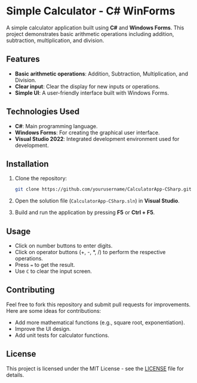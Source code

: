 # Simple Calculator - C# WinForms

A simple calculator application built using **C#** and **Windows Forms**. This project demonstrates basic arithmetic operations including addition, subtraction, multiplication, and division.

## Features
- **Basic arithmetic operations**: Addition, Subtraction, Multiplication, and Division.
- **Clear input**: Clear the display for new inputs or operations.
- **Simple UI**: A user-friendly interface built with Windows Forms.

## Technologies Used
- **C#**: Main programming language.
- **Windows Forms**: For creating the graphical user interface.
- **Visual Studio 2022**: Integrated development environment used for development.

## Installation

1. Clone the repository:
    ```bash
    git clone https://github.com/yourusername/CalculatorApp-CSharp.git
    ```

2. Open the solution file (`CalculatorApp-CSharp.sln`) in **Visual Studio**.

3. Build and run the application by pressing **F5** or **Ctrl + F5**.

## Usage

- Click on number buttons to enter digits.
- Click on operator buttons (+, -, *, /) to perform the respective operations.
- Press `=` to get the result.
- Use `C` to clear the input screen.

## Contributing

Feel free to fork this repository and submit pull requests for improvements. Here are some ideas for contributions:
- Add more mathematical functions (e.g., square root, exponentiation).
- Improve the UI design.
- Add unit tests for calculator functions.

## License
This project is licensed under the MIT License - see the [LICENSE](LICENSE) file for details.
